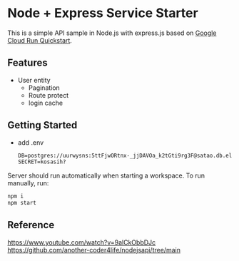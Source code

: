 # Node + Express Service Starter

This is a simple API sample in Node.js with express.js based on [Google Cloud Run Quickstart](https://cloud.google.com/run/docs/quickstarts/build-and-deploy/deploy-nodejs-service).

## Features
- User entity
    - Pagination
    - Route protect
    - login cache


## Getting Started
- add .env
    ```txt
    DB=postgres://uurwysns:5ttFjwORtnx-_jjDAVOa_k2tGti9rg3F@satao.db.elephantsql.com/uurwysns
    SECRET=kosasih?
    ```

Server should run automatically when starting a workspace. To run manually, run:
```sh
npm i
npm start
```

## Reference
https://www.youtube.com/watch?v=9alCkObbDJc
https://github.com/another-coder4life/nodejsapi/tree/main